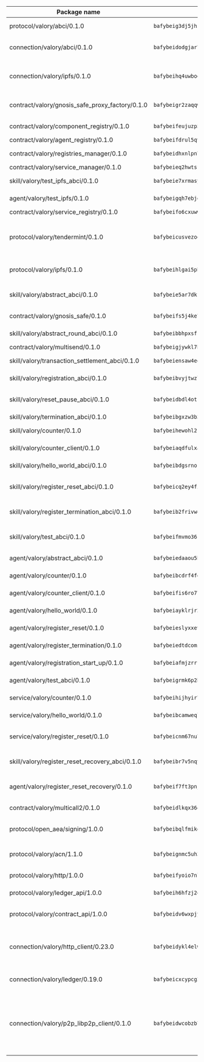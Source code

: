 | Package name                                                  | Package hash                                                  | Description                                                                                                                |
| ------------------------------------------------------------- | ------------------------------------------------------------- | -------------------------------------------------------------------------------------------------------------------------- |
| protocol/valory/abci/0.1.0                                    | `bafybeig3dj5jhsowlvg3t73kgobf6xn4nka7rkttakdb2gwsg5bp7rt7q4` | A protocol for ABCI requests and responses.                                                                                |
| connection/valory/abci/0.1.0                                  | `bafybeidodgjar7w7wpvmlnkklz6uqppknsxmyxlgtkzf6udphnkxvztryy` | connection to wrap communication with an ABCI server.                                                                      |
| connection/valory/ipfs/0.1.0                                  | `bafybeihq4uwboe5pcd3n6i75jghsxp5ta6hb6v75qxco2zof36goia3bc4` | A connection responsible for uploading and downloading files from IPFS.                                                    |
| contract/valory/gnosis_safe_proxy_factory/0.1.0               | `bafybeigr2zaqqwm557bzi57gxvwhvjfpdlotf5jw5nye677vvd636d6ski` | Gnosis Safe proxy factory (GnosisSafeProxyFactory) contract                                                                |
| contract/valory/component_registry/0.1.0                      | `bafybeifeujuzp56zzdhyvxitnaakqetcqhbqr2x6jxnhj7ahzm7pb2y7uy` | Component registry contract                                                                                                |
| contract/valory/agent_registry/0.1.0                          | `bafybeifdrul5qvk5hj4ggy63ff3smt6wc4c67srnqxxfpbz3jsgbpuavgy` | Agent registry contract                                                                                                    |
| contract/valory/registries_manager/0.1.0                      | `bafybeidhxnlpn7slku4swdeq4iw73b67tm4utlux7i7hdnhg6w7fxylylq` | Registries Manager contract                                                                                                |
| contract/valory/service_manager/0.1.0                         | `bafybeieq2hwtsf7pjyt4bv75tkluhunammvoannzrwhnbl3oc2felg4adi` | Service Manager contract                                                                                                   |
| skill/valory/test_ipfs_abci/0.1.0                             | `bafybeie7xrmasya75hfwrknj6ill5cwcmlqyapz3jwkyut7zhaek4hhs5a` | IPFS e2e testing application.                                                                                              |
| agent/valory/test_ipfs/0.1.0                                  | `bafybeigqh7ebjgalebj5afilmvqs366xtvhcuqocdni4larjnpumw22h7y` | Agent for testing the ABCI connection.                                                                                     |
| contract/valory/service_registry/0.1.0                        | `bafybeifo6cxuwwngj2eaq2lo6v5wp6u6jmravfy3dnjisauy5cenbenxby` | Service Registry contract                                                                                                  |
| protocol/valory/tendermint/0.1.0                              | `bafybeicusvezoqlmyt6iqomcbwaz3xkhk2qf3d56q5zprmj3xdxfy64k54` | A protocol for communication between two AEAs to share tendermint configuration details.                                   |
| protocol/valory/ipfs/0.1.0                                    | `bafybeihlgai5pbmkb6mjhvgy4gkql5uvpwvxbpdowczgz4ovxat6vajrq4` | A protocol specification for IPFS requests and responses.                                                                  |
| skill/valory/abstract_abci/0.1.0                              | `bafybeie5ar7dkfyq6dmb7xzv5luzdkohjwtlpsdk57vsksf4ehrqizjpxe` | The abci skill provides a template of an ABCI application.                                                                 |
| contract/valory/gnosis_safe/0.1.0                             | `bafybeifs5j4ke7xqrakxpst42olwdxrvmcojtd2drts3h6l3wzpvvklxnq` | Gnosis Safe (GnosisSafeL2) contract                                                                                        |
| skill/valory/abstract_round_abci/0.1.0                        | `bafybeibbhpxsfkwsslyhrpqar64df6nf6tdyhqp7cxmeqfmvv5hy2tigze` | abstract round-based ABCI application                                                                                      |
| contract/valory/multisend/0.1.0                               | `bafybeigjywkl7hydjsrkogob3xebj2ifhqwmfhhxoeyrndzhhxi5u6amey` | MultiSend contract                                                                                                         |
| skill/valory/transaction_settlement_abci/0.1.0                | `bafybeiensaw4eqryhfjmsne5dg7r46rtqq33d6cs4f35wsor7w45em2nqu` | ABCI application for transaction settlement.                                                                               |
| skill/valory/registration_abci/0.1.0                          | `bafybeibvyjtwzl3wphidwdwzaajx2kfj3miugohw4ay3ubfvytvoqpmcra` | ABCI application for common apps.                                                                                          |
| skill/valory/reset_pause_abci/0.1.0                           | `bafybeidbdl4otkkg4mz2rqnuumjxhfkpnz4jqm7ydewy7d6sb3nempkmju` | ABCI application for resetting and pausing app executions.                                                                 |
| skill/valory/termination_abci/0.1.0                           | `bafybeibgxzw3b3qwkanoqeokakxeehavfpculgzxgqzccekxgknxpqqkka` | Termination skill.                                                                                                         |
| skill/valory/counter/0.1.0                                    | `bafybeihewohl2rr5r4mktkj5bwk3powkxxpz4u7eesqtmud5dmlazlohda` | The ABCI Counter application example.                                                                                      |
| skill/valory/counter_client/0.1.0                             | `bafybeiaqdfulxamdshw7fykfkqvkpvjb5bnmhv7ffrjiwdi4ktiulklx6q` | A client for the ABCI counter application.                                                                                 |
| skill/valory/hello_world_abci/0.1.0                           | `bafybeibdgsrnok7vkxk4p34tgrden4zykmcrods7fomkwagkqdkp3zujxu` | Hello World ABCI application.                                                                                              |
| skill/valory/register_reset_abci/0.1.0                        | `bafybeicq2ey4fihddu5mzhcjb4isifeqrwt23ggwtj6eywwoomug5ik2we` | ABCI application for dummy skill that registers and resets                                                                 |
| skill/valory/register_termination_abci/0.1.0                  | `bafybeib2frivw4grbi6x6rv3tv5itwo7d5sisyvym2k4a5d2w5wizplxpu` | ABCI application for dummy skill that registers and resets                                                                 |
| skill/valory/test_abci/0.1.0                                  | `bafybeifmvmo36cvkd4tc7mf3o4sghequ7kmgh6ddnr2mo453htbjf2u6pu` | ABCI application for testing the ABCI connection.                                                                          |
| agent/valory/abstract_abci/0.1.0                              | `bafybeiedaaou5hran4g7oje3i347m4x6xrtawfrfft2gbk5jo4pv4cplqq` | The abstract ABCI AEA - for testing purposes only.                                                                         |
| agent/valory/counter/0.1.0                                    | `bafybeibcdrf4fd6z2pt75ehob34onwirrog2jlxwxuoa2i7ccpyg5kag4m` | The ABCI Counter example as an AEA                                                                                         |
| agent/valory/counter_client/0.1.0                             | `bafybeifis6ro77tt5waflqstljfmyy5rg3w6sjg3jweonh2mchzig7jp3i` | The ABCI Counter example as an AEA                                                                                         |
| agent/valory/hello_world/0.1.0                                | `bafybeiayklrjr2h6ke2kyg3l27sibaimxfssemrtnq4d4nt5eo2akia52u` | Hello World ABCI example.                                                                                                  |
| agent/valory/register_reset/0.1.0                             | `bafybeieslyxxevnfqvgl7rmiyjofdyttqfxcshorq3vwraejmuribbvvva` | Register reset to replicate Tendermint issue.                                                                              |
| agent/valory/register_termination/0.1.0                       | `bafybeiedtdcomil23flr3ku2de7jh7s7o53rrcadpbocc6rwxrcec54iqi` | Register terminate to test the termination feature.                                                                        |
| agent/valory/registration_start_up/0.1.0                      | `bafybeiafmjzrrf6v7dqsqm3oonxx7iyvvvlvst3zhjzfr22ckbrmcziwsm` | Registration start-up ABCI example.                                                                                        |
| agent/valory/test_abci/0.1.0                                  | `bafybeigrmk6p2brv3get5l7rmog3plrkpxfspynggmnpfh7m3yfbxhh6qq` | Agent for testing the ABCI connection.                                                                                     |
| service/valory/counter/0.1.0                                  | `bafybeihijhyir7lgu246mmva7cp7inqlz67lciwy7diwiszqurrj3ucacm` | A set of agents incrementing a counter                                                                                     |
| service/valory/hello_world/0.1.0                              | `bafybeibcamweqlpalvrpmh2ix3wefns2xvcuzj6ofgwv7n5l2gmxfrqn6u` | A simple demonstration of a simple ABCI application                                                                        |
| service/valory/register_reset/0.1.0                           | `bafybeicnm67nu7tndu4kau2jkegw6jhqrnr655cdq6ck3zzzq77elc4wfa` | Test and debug tendermint reset mechanism.                                                                                 |
| skill/valory/register_reset_recovery_abci/0.1.0               | `bafybeibr7v5nqyrqgdv5dnq3fwc62v3g7ubi6g3fzfo4zta35f4vawd7vu` | ABCI application for dummy skill that registers and resets                                                                 |
| agent/valory/register_reset_recovery/0.1.0                    | `bafybeif7ft3pnjqpquhpte46dm6phebavfukzmbba5tqlhn6smg7a6mt3i` | Agent to showcase hard reset as a recovery mechanism.                                                                      |
| contract/valory/multicall2/0.1.0                              | `bafybeidlkqx364jhqjh7wrdkc554tvdwvag3jwv2lpciqtzj3n5ltrzb2a` | The MakerDAO multicall2 contract.                                                                                          |
| protocol/open_aea/signing/1.0.0                               | `bafybeibqlfmikg5hk4phzak6gqzhpkt6akckx7xppbp53mvwt6r73h7tk4` | A protocol for communication between skills and decision maker.                                                            |
| protocol/valory/acn/1.1.0                                     | `bafybeignmc5uh3vgpuckljcj2tgg7hdqyytkm6m5b6v6mxtazdcvubibva` | The protocol used for envelope delivery on the ACN.                                                                        |
| protocol/valory/http/1.0.0                                    | `bafybeifyoio7nlh5zzyn5yz7krkou56l22to3cwg7gw5v5o3vxwklibhty` | A protocol for HTTP requests and responses.                                                                                |
| protocol/valory/ledger_api/1.0.0                              | `bafybeih6hfzj2obw5oajnt6ng6355edgvi5ngoaub44vpuszqoplfvyaom` | A protocol for ledger APIs requests and responses.                                                                         |
| protocol/valory/contract_api/1.0.0                            | `bafybeidv6wxpjyb2sdyibnmmum45et4zcla6tl63bnol6ztyoqvpl4spmy` | A protocol for contract APIs requests and responses.                                                                       |
| connection/valory/http_client/0.23.0                          | `bafybeidykl4elwbcjkqn32wt5h4h7tlpeqovrcq3c5bcplt6nhpznhgczi` | The HTTP_client connection that wraps a web-based client connecting to a RESTful API specification.                        |
| connection/valory/ledger/0.19.0                               | `bafybeicxcypcg2lxmtktbmuhqcyluzmasfsdeljyk2pvaabzc3h2jmcsui` | A connection to interact with any ledger API and contract API.                                                             |
| connection/valory/p2p_libp2p_client/0.1.0                     | `bafybeidwcobzb7ut3efegoedad7jfckvt2n6prcmd4g7xnkm6hp6aafrva` | The libp2p client connection implements a tcp connection to a running libp2p node as a traffic delegate to send/receive envelopes to/from agents in the DHT. |
